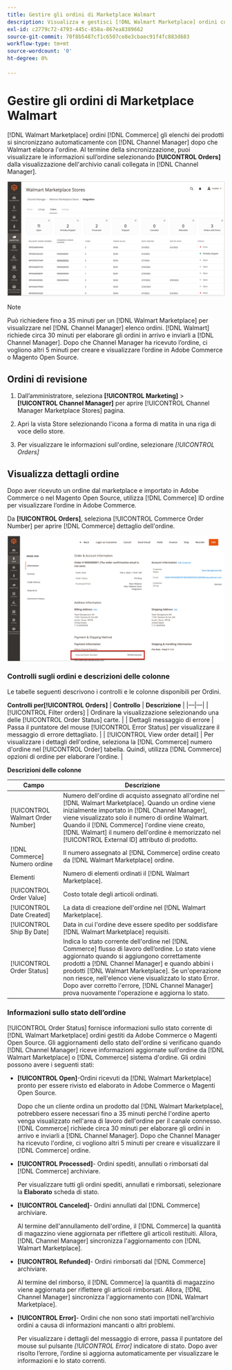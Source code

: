 ```yaml
---
title: Gestire gli ordini di Marketplace Walmart
description: Visualizza e gestisci [!DNL Walmart Marketplace] ordini con [!DNL Channel Manager] per Adobe Commerce e Magenti Open Source.
exl-id: c2779c72-4793-445c-858a-867ea8389662
source-git-commit: 70f8b5487cf1c6507ce8e3cbaec91f4fc883d683
workflow-type: tm+mt
source-wordcount: '0'
ht-degree: 0%

---
```


# Gestire gli ordini di Marketplace Walmart

[!DNL Walmart Marketplace] ordini [!DNL Commerce] gli elenchi dei prodotti si sincronizzano automaticamente con [!DNL Channel Manager] dopo che Walmart elabora l&#39;ordine. Al termine della sincronizzazione, puoi visualizzare le informazioni sull’ordine selezionando **[!UICONTROL Orders]** dalla visualizzazione dell&#39;archivio canali collegata in [!DNL Channel Manager].

![Vista Ordini di Channel Manager per gestire gli ordini di Walmart Marketplace](assets/orders-dashboard-view.png)

>[!NOTE]
>
>Può richiedere fino a 35 minuti per un [!DNL Walmart Marketplace] per visualizzare nel [!DNL Channel Manager] elenco ordini. [!DNL Walmart] richiede circa 30 minuti per elaborare gli ordini in arrivo e inviarli a [!DNL Channel Manager].  Dopo che Channel Manager ha ricevuto l’ordine, ci vogliono altri 5 minuti per creare e visualizzare l’ordine in Adobe Commerce o Magento Open Source.

## Ordini di revisione

1. Dall’amministratore, seleziona **[!UICONTROL Marketing]** > **[!UICONTROL Channel Manager]** per aprire [!UICONTROL Channel Manager Marketplace Stores] pagina.

1. Apri la vista Store selezionando l&#39;icona a forma di matita in una riga di voce dello store.

1. Per visualizzare le informazioni sull&#39;ordine, selezionare *[!UICONTROL *Orders]**

## Visualizza dettagli ordine

Dopo aver ricevuto un ordine dal marketplace e importato in Adobe Commerce o nel Magento Open Source, utilizza [!DNL Commerce] ID ordine per visualizzare l’ordine in Adobe Commerce.

Da **[!UICONTROL Orders]**, seleziona [!UICONTROL Commerce Order Number] per aprire [!DNL Commerce]  dettaglio dell&#39;ordine.

![Visualizzazione dettagli ordine di Commerce per un ordine Marketplace Walmart](assets/order-detail-with-external-order-id.png)

### Controlli sugli ordini e descrizioni delle colonne

Le tabelle seguenti descrivono i controlli e le colonne disponibili per Ordini.

**Controlli per[!UICONTROL Orders]**
| **Controllo**                    | **Descrizione**                                                                                                                                               | |—|—| | [!UICONTROL Filter orders]     | Ordinare la visualizzazione selezionando una delle [!UICONTROL Order Status] carte.                                                                                        | | Dettagli messaggio di errore | Passa il puntatore del mouse [!UICONTROL Error Status] per visualizzare il messaggio di errore dettagliato.                                                                      | | [!UICONTROL View order detail] | Per visualizzare i dettagli dell&#39;ordine, seleziona la [!DNL Commerce] numero d&#39;ordine nel [!UICONTROL Order] tabella. Quindi, utilizza [!DNL Commerce] opzioni di ordine per elaborare l&#39;ordine. |

**Descrizioni delle colonne**

| Campo | Descrizione |
|------------------------------------|----------------------------------------------------------------------------------------------------------------------------------------------------------------------------------------------------------------------------------------------------------------------------------------------------------------------------------------------------------------------------------|
| [!UICONTROL  Walmart Order Number] | Numero dell&#39;ordine di acquisto assegnato all&#39;ordine nel [!DNL Walmart Marketplace]. Quando un ordine viene inizialmente importato in [!DNL Channel Manager], viene visualizzato solo il numero di ordine Walmart. Quando il [!DNL Commerce] l&#39;ordine viene creato, [!DNL Walmart] il numero dell&#39;ordine è memorizzato nel [!UICONTROL External ID] attributo di prodotto. |
| [!DNL Commerce]  Numero ordine | Il numero assegnato al [!DNL Commerce]  ordine creato da [!DNL Walmart Marketplace] ordine. |
| Elementi | Numero di elementi ordinati il [!DNL Walmart Marketplace]. |
| [!UICONTROL Order Value] | Costo totale degli articoli ordinati. |
| [!UICONTROL Date Created] | La data di creazione dell&#39;ordine nel [!DNL Walmart Marketplace]. |
| [!UICONTROL Ship By Date] | Data in cui l&#39;ordine deve essere spedito per soddisfare [!DNL Walmart Marketplace] requisiti. |
| [!UICONTROL Order Status] | Indica lo stato corrente dell&#39;ordine nel [!DNL Commerce] flusso di lavoro dell’ordine. Lo stato viene aggiornato quando si aggiungono correttamente prodotti a [!DNL Channel Manager] e quando abbini i prodotti [!DNL Walmart Marketplace]. Se un&#39;operazione non riesce, nell&#39;elenco viene visualizzato lo stato Error. Dopo aver corretto l&#39;errore, [!DNL Channel Manager] prova nuovamente l&#39;operazione e aggiorna lo stato. |

### Informazioni sullo stato dell’ordine

[!UICONTROL Order Status] fornisce informazioni sullo stato corrente di [!DNL Walmart Marketplace] ordini gestiti da Adobe Commerce o Magenti Open Source. Gli aggiornamenti dello stato dell&#39;ordine si verificano quando [!DNL Channel Manager] riceve informazioni aggiornate sull&#39;ordine da [!DNL Walmart Marketplace] o [!DNL Commerce] sistema d&#39;ordine. Gli ordini possono avere i seguenti stati:

* **[!UICONTROL Open]**-Ordini ricevuti da [!DNL Walmart Marketplace] pronto per essere rivisto ed elaborato in Adobe Commerce o Magenti Open Source.

   Dopo che un cliente ordina un prodotto dal [!DNL Walmart Marketplace], potrebbero essere necessari fino a 35 minuti perché l&#39;ordine aperto venga visualizzato nell&#39;area di lavoro dell&#39;ordine per il canale connesso. [!DNL Commerce] richiede circa 30 minuti per elaborare gli ordini in arrivo e inviarli a [!DNL Channel Manager]. Dopo che Channel Manager ha ricevuto l&#39;ordine, ci vogliono altri 5 minuti per creare e visualizzare il [!DNL Commerce] ordine.

* **[!UICONTROL Processed]**- Ordini spediti, annullati o rimborsati dal [!DNL Commerce] archiviare.

   Per visualizzare tutti gli ordini spediti, annullati e rimborsati, selezionare la **Elaborato** scheda di stato.

* **[!UICONTROL Canceled]**- Ordini annullati dal [!DNL Commerce] archiviare.

   Al termine dell&#39;annullamento dell&#39;ordine, il [!DNL Commerce] la quantità di magazzino viene aggiornata per riflettere gli articoli restituiti. Allora, [!DNL Channel Manager] sincronizza l&#39;aggiornamento con [!DNL Walmart Marketplace].

* **[!UICONTROL Refunded]**- Ordini rimborsati dal [!DNL Commerce] archiviare.

   Al termine del rimborso, il [!DNL Commerce] la quantità di magazzino viene aggiornata per riflettere gli articoli rimborsati. Allora, [!DNL Channel Manager] sincronizza l&#39;aggiornamento con [!DNL Walmart Marketplace].

* **[!UICONTROL Error]**- Ordini che non sono stati importati nell’archivio ordini a causa di informazioni mancanti o altri problemi.

   Per visualizzare i dettagli del messaggio di errore, passa il puntatore del mouse sul pulsante *[!UICONTROL Error]* indicatore di stato. Dopo aver risolto l’errore, l’ordine si aggiorna automaticamente per visualizzare le informazioni e lo stato correnti.
